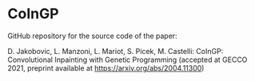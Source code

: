 # CoInGP

GitHub repository for the source code of the paper:

D. Jakobovic, L. Manzoni, L. Mariot, S. Picek, M. Castelli: CoInGP: Convolutional Inpainting with Genetic Programming (accepted at GECCO 2021, preprint available at https://arxiv.org/abs/2004.11300)
